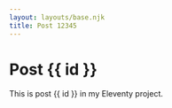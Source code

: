 ```yaml
---
layout: layouts/base.njk
title: Post 12345
---
```


# Post {{ id }}

This is post {{ id }} in my Eleventy project.
